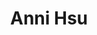 ---
title: Anni Hsu
weight: 4
profile_img: images/anni.png
description: Product Experience Manager who is allergic to her own cat.
linkedin: https://www.linkedin.com/in/ahsu/
github: https://github.com/annihsu11
---